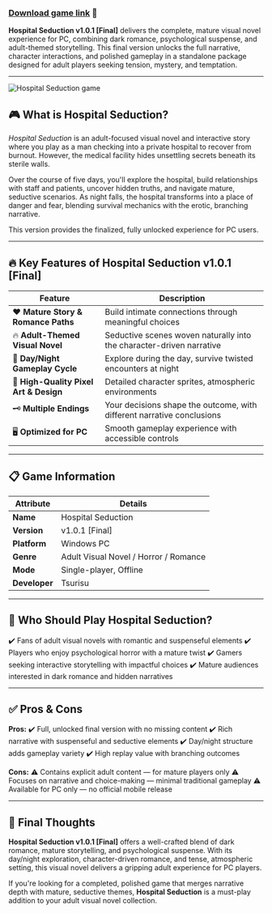 ### [Download game link](https://modbibo.com/hospital-seduction) 🔗
**Hospital Seduction v1.0.1 \[Final]** delivers the complete, mature visual novel experience for PC, combining dark romance, psychological suspense, and adult-themed storytelling. This final version unlocks the full narrative, character interactions, and polished gameplay in a standalone package designed for adult players seeking tension, mystery, and temptation.

---
![Hospital Seduction game](https://github.com/user-attachments/assets/2c10cbc5-794f-4fce-83e2-dbb8908c6436)

## 🎮 What is Hospital Seduction?

*Hospital Seduction* is an adult-focused visual novel and interactive story where you play as a man checking into a private hospital to recover from burnout. However, the medical facility hides unsettling secrets beneath its sterile walls.

Over the course of five days, you'll explore the hospital, build relationships with staff and patients, uncover hidden truths, and navigate mature, seductive scenarios. As night falls, the hospital transforms into a place of danger and fear, blending survival mechanics with the erotic, branching narrative.

This version provides the finalized, fully unlocked experience for PC users.

---

## 🔥 Key Features of Hospital Seduction v1.0.1 \[Final]

| Feature                                | Description                                                            |
| -------------------------------------- | ---------------------------------------------------------------------- |
| ❤️ **Mature Story & Romance Paths**    | Build intimate connections through meaningful choices                  |
| 🔥 **Adult-Themed Visual Novel**       | Seductive scenes woven naturally into the character-driven narrative   |
| 🌙 **Day/Night Gameplay Cycle**        | Explore during the day, survive twisted encounters at night            |
| 🎨 **High-Quality Pixel Art & Design** | Detailed character sprites, atmospheric environments                   |
| 🗝️ **Multiple Endings**               | Your decisions shape the outcome, with different narrative conclusions |
| 🖥️ **Optimized for PC**               | Smooth gameplay experience with accessible controls                    |

---

## 📋 Game Information

| Attribute     | Details                               |
| ------------- | ------------------------------------- |
| **Name**      | Hospital Seduction                    |
| **Version**   | v1.0.1 \[Final]                       |
| **Platform**  | Windows PC                            |
| **Genre**     | Adult Visual Novel / Horror / Romance |
| **Mode**      | Single-player, Offline                |
| **Developer** | Tsurisu                               |

---

## 👥 Who Should Play Hospital Seduction?

✔️ Fans of adult visual novels with romantic and suspenseful elements
✔️ Players who enjoy psychological horror with a mature twist
✔️ Gamers seeking interactive storytelling with impactful choices
✔️ Mature audiences interested in dark romance and hidden narratives

---

## ✅ Pros & Cons

**Pros:**
✔️ Full, unlocked final version with no missing content
✔️ Rich narrative with suspenseful and seductive elements
✔️ Day/night structure adds gameplay variety
✔️ High replay value with branching outcomes

**Cons:**
⚠️ Contains explicit adult content — for mature players only
⚠️ Focuses on narrative and choice-making — minimal traditional gameplay
⚠️ Available for PC only — no official mobile release

---

## 📝 Final Thoughts

**Hospital Seduction v1.0.1 \[Final]** offers a well-crafted blend of dark romance, mature storytelling, and psychological suspense. With its day/night exploration, character-driven romance, and tense, atmospheric setting, this visual novel delivers a gripping adult experience for PC players.

If you're looking for a completed, polished game that merges narrative depth with mature, seductive themes, **Hospital Seduction** is a must-play addition to your adult visual novel collection.


